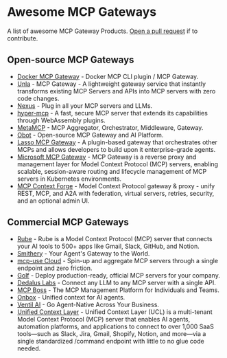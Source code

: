 # Awesome MCP Gateways

A list of awesome MCP Gateway Products. [Open a pull request](https://github.com/e2b-dev/awesome-mcp-gateways/pulls) if to contribute.

## Open-source MCP Gateways

- [Docker MCP Gateway](https://github.com/docker/mcp-gateway) - Docker MCP CLI plugin / MCP Gateway.
- [Unla](https://github.com/AmoyLab/Unla) - MCP Gateway - A lightweight gateway service that instantly transforms existing MCP Servers and APIs into MCP servers with zero code changes.
- [Nexus](https://github.com/grafbase/nexus) - Plug in all your MCP servers and LLMs.
- [hyper-mcp](https://github.com/tuananh/hyper-mcp) - A fast, secure MCP server that extends its capabilities through WebAssembly plugins.
- [MetaMCP](https://github.com/metatool-ai/metamcp) - MCP Aggregator, Orchestrator, Middleware, Gateway.
- [Obot](https://github.com/obot-platform/obot) - Open-source MCP Gateway and AI Platform.
- [Lasso MCP Gateway](https://github.com/lasso-security/mcp-gateway) - A plugin-based gateway that orchestrates other MCPs and allows developers to build upon it enterprise-grade agents.
- [Microsoft MCP Gateway](https://github.com/microsoft/mcp-gateway) - MCP Gateway is a reverse proxy and management layer for Model Context Protocol (MCP) servers, enabling scalable, session-aware routing and lifecycle management of MCP servers in Kubernetes environments.
- [MCP Context Forge](https://github.com/IBM/mcp-context-forge) - Model Context Protocol gateway & proxy - unify REST, MCP, and A2A with federation, virtual servers, retries, security, and an optional admin UI.

## Commercial MCP Gateways

- [Rube](https://rube.composio.dev) - Rube is a Model Context Protocol (MCP) server that connects your AI tools to 500+ apps like Gmail, Slack, GitHub, and Notion.
- [Smithery](https://smithery.ai) - Your Agent's Gateway to the World.
- [mcp-use Cloud](https://mcp-use.com) - Spin-up and aggregate MCP servers through a single endpoint and zero friction.
- [Golf](https://golf.dev) - Deploy production-ready, official MCP servers for your company.
- [Dedalus Labs](https://www.dedaluslabs.ai) - Connect any LLM to any MCP server with a single API.
- [MCP Boss](https://www.mcp-boss.com) - The MCP Management Platform for Individuals and Teams.
- [Onbox](https://onbox.ai) - Unified context for AI agents.
- [Ventil AI](https://ventil.ai) - Go Agent-Native Across Your Business.
- [Unified Context Layer](https://ucl.dev/) - Unified Context Layer (UCL) is a multi-tenant Model Context Protocol (MCP) server that enables AI agents, automation platforms, and applications to connect to over 1,000 SaaS tools—such as Slack, Jira, Gmail, Shopify, Notion, and more—via a single standardized /command endpoint with little to no glue code needed.
